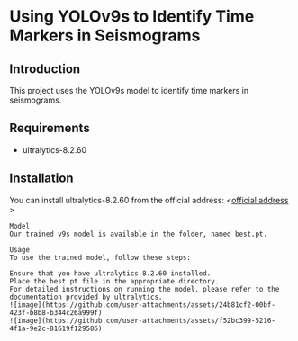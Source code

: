 # Using YOLOv9s to Identify Time Markers in Seismograms

## Introduction
This project uses the YOLOv9s model to identify time markers in seismograms.

## Requirements
- ultralytics-8.2.60

## Installation
You can install ultralytics-8.2.60 from the official address:
<[official address ](https://github.com/ultralytics/ultralytics/tree/v8.2.60)>
```
Model
Our trained v9s model is available in the folder, named best.pt.

Usage
To use the trained model, follow these steps:

Ensure that you have ultralytics-8.2.60 installed.
Place the best.pt file in the appropriate directory.
For detailed instructions on running the model, please refer to the documentation provided by ultralytics.
![image](https://github.com/user-attachments/assets/24b81cf2-00bf-423f-b8b8-b344c26a999f)
![image](https://github.com/user-attachments/assets/f52bc399-5216-4f1a-9e2c-81619f129586)
